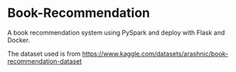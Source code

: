 # Book-Recommendation

A book recommendation system using PySpark and deploy with Flask and Docker.

The dataset used is from https://www.kaggle.com/datasets/arashnic/book-recommendation-dataset


